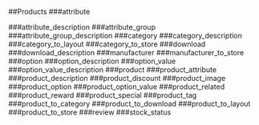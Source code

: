 ##Products
<a name='attribute'/>
###attribute

<a name='attribute_description'/>
###attribute_description

<a name='attribute_group'/>
###attribute_group

<a name='attribute_group_description'/>
###attribute_group_description

<a name='category'/>
###category

<a name='category_description'/>
###category_description

<a name='category_to_layout'/>
###category_to_layout

<a name='category_to_store'/>
###category_to_store

<a name='download'/>
###download

<a name='download_description'/>
###download_description

<a name='manufacturer'/>
###manufacturer

<a name='manufacturer_to_store'/>
###manufacturer_to_store

<a name='option'/>
###option

<a name='option_description'/>
###option_description

<a name='option_value'/>
###option_value

<a name='option_value_description'/>
###option_value_description

<a name='product'/>
###product

<a name='product_attribute'/>
###product_attribute

<a name='product_description'/>
###product_description

<a name='product_discount'/>
###product_discount

<a name='product_image'/>
###product_image

<a name='product_option'/>
###product_option

<a name='product_option_value'/>
###product_option_value

<a name='product_related'/>
###product_related

<a name='product_reward'/>
###product_reward

<a name='product_special'/>
###product_special

<a name='product_tag'/>
###product_tag

<a name='product_to_category'/>
###product_to_category

<a name='product_to_download'/>
###product_to_download

<a name='product_to_layout'/>
###product_to_layout

<a name='product_to_store'/>
###product_to_store

<a name='review'/>
###review

<a name='stock_status'/>
###stock_status
